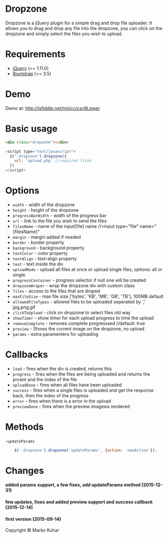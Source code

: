 Dropzone
==========

Dropzone is a jQuery plugin for a simple drag and drop file uploader. It allows you to drag and drop any file into the dropzone, you can click on the dropzone and simply select the files you wish to upload.

Requirements
==========

* [jQuery](http://jquery.com) (>= 1.11.0)
* [Bootstrap](http://getbootstrap.com/) (>= 3.5)

Demo
==========
  Demo at: http://jsfiddle.net/nniicc/csn8Lpwe/


Basic usage
==========

```html
<div class="dropzone"></div>
```
```js
<script type="text/javascript">
  $(".dropzone").dropzone({
    url: 'upload.php' //required filed
  })
</script>
```

Options
==========
- `width` - width of the dropzone
- `height` - height of the dropzone
- `progressBarWidth` - width of the progress bar
- `url` - link to the file you wish to send the files
- `filesName` - name of the input[file] name //<input type="file" name="{filesName}"
- `margin` - margin added if needed
- `border` - border property
- `background` - background property
- `textColor` - color property
- `textAlign` - text-align property
- `text` - text inside the div
- `uploadMode` - upload all files at once or upload single files, options: all or single
- `progressContainer` - progress selector if null one will be created
- `dropzoneWraper` - wrap the dropzone div with custom class
- `files` - access to the files that are droped
- `maxFileSize` - max file size ['bytes', 'KB', 'MB', 'GB', 'TB'], 100MB default
- `allowedFileTypes` - allowed files to be uploaded seperated by ',' jpg,png,gif
- `clickToUpload` - click on dropzone to select files old way
- `showTimer` - show timer for each upload progress to time the upload
- `removeComplete` - removes complete progresssed //default: true
- `preview` - Shows the current image on the dropzone, no upload
- `params` - extra paramenters for uploading

Callbacks
==========
- `load` - fires when the div is created, returns this
- `progress` - fires when the files are being uploaded and returns the prcent and the index of the file
- `uploadDone` - fires when all files have been uploaded
- `success` - fires when a single files is uploaded and get the response back, then the index of the progress
- `error` - fires when there is a error in the upload
- `previewDone` - fires when the preview imagesis rendered


Methods
==========
-`updateParams`
```js
    $('.dropzone').dropzone('updateParams', {action: 'newAction'});
```

Changes
==========
#### added params support, a few fixes, add updateParams method (2015-12-31)
#### few updates, fixes and added preview support and success callback (2015-12-14)
#### first version (2015-09-14)


Copyright © Marko Kuhar
